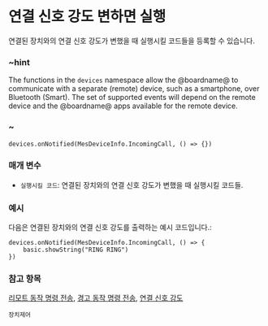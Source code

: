 # 연결 신호 강도 변하면 실행

연결된 장치와의 연결 신호 강도가 변했을 때 실행시킬 코드들을 등록할 수 있습니다.

### ~hint

The functions in the `devices` namespace allow the @boardname@ to communicate with a separate (remote) device, such as a smartphone, over Bluetooth (Smart). The set of supported events will depend on the remote device and the @boardname@ apps available for the remote device.

### ~

```sig
devices.onNotified(MesDeviceInfo.IncomingCall, () => {})
```

### 매개 변수

* `실행시킬 코드`: 연결된 장치와의 연결 신호 강도가 변했을 때 실행시킬 코드들.

### 예시

다음은 연결된 장치와의 연결 신호 강도를 출력하는 예시 코드입니다.:

```blocks
devices.onNotified(MesDeviceInfo.IncomingCall, () => {
    basic.showString("RING RING")
})
```

### 참고 항목

[리모트 동작 명령 전송](/reference/devices/tell-remote-control-to), [경고 동작 명령 전송](/reference/devices/raise-alert-to), [연결 신호 강도](/reference/devices/signal-strength)

```package
장치제어
```